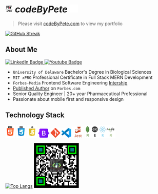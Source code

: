 # <img src='./logos/mitxPro_logoStacked.jpg' alt='MIT xPro logo' height='23'> ***codeByPete*** <img src='./logos/giphyPharma2Code.gif' alt='codeByPete logo' width='25'> 

>Please visit [codeByPete.com](https://www.codebypete.com) to view my portfolio

[![GitHub Streak](http://github-readme-streak-stats.herokuapp.com?user=codetracklift&theme=dark&hide_border=true)](https://git.io/streak-stats)

## About Me 

<div>
  <a href="https://www.linkedin.com/in/codebypete/">
    <img src="https://img.shields.io/badge/LinkedIn-blue?style=for-the-badge&logo=linkedin&logoColor=white" alt="LinkedIn Badge"/>
  </a>
  <a href="https://www.youtube.com/channel/UCVDOFoM5NXYrPoC02lbNJ-Q">
    <img src="https://img.shields.io/badge/YouTube-red?style=for-the-badge&logo=youtube&logoColor=white" alt="Youtube Badge"/>
  </a>
</div>

- `University of Delaware` Bachelor's Degree in Biological Sciences
- `MIT xPRO` Professional Certificate in Full Stack MERN Development
- `Forbes-Media` Frontend Software Engineering [Intership](https://www.linkedin.com/posts/codebypete_webdevelopment-mernstackdeveloper-activity-6931971649504198656-hdBr)
- [Published Author](https://www.forbes.com/sites/forbesdigitalgroup/2022/08/10/8-weeks-as-a-43-year-old-software-engineering-intern/) on `Forbes.com`
- Senior Quality Engineer | 20+ year Pharmaceutical Professional
- Passionate about mobile first and responsive design

## Technology Stack
<img src='./logos/html5_logo.gif' alt='HTML5 logo' width='30'> <img src='./logos/css3_logo.gif' alt='CSS3 logo' width='30'> <img src='./logos/javascript_logo.gif' alt='JavaScript logo' width='30'> <img src='./logos/bootstrap-logo.svg' alt='Bootstrap logo' width='35'> <img src='./logos/gitLogoOrangeRed.png' alt='VS Code logo' width='30'> <img src='./logos/vsCodeLogo.png' alt='VS Code logo' width='30'> <img src='./logos/jest_logo.gif' alt='Jest Logo' height='35'> <img src='./logos/mernStackTrans.png' alt='VS Code logo' height='40'>

[![Top Langs](https://github-readme-stats.vercel.app/api/top-langs?username=codeTrackLift&show_icons=true&hide_border=true&layout=compact&theme=vision-friendly-dark)](https://github.com/anuraghazra/github-readme-stats) <img src='./logos/qrByPete_dark.png' alt='codeByPete QR code' height='140'>

